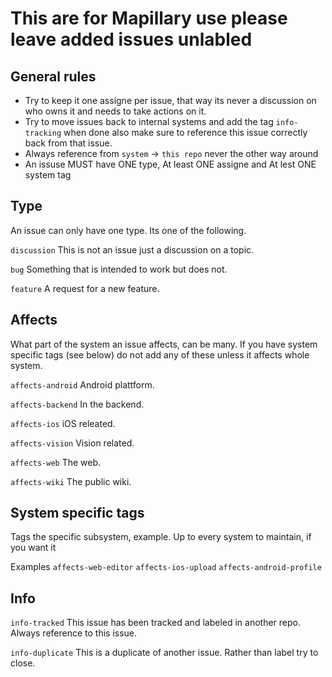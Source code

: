 # This are for Mapillary use please leave added issues unlabled

## General rules

* Try to keep it one assigne per issue, that way its never a discussion on who owns it and needs to take actions on it.
* Try to move issues back to internal systems and add the tag `info-tracking` when done also make sure to reference this issue correctly back from that issue.
* Always reference from `system` -> `this repo` never the other way around
* An issuse MUST have ONE type, At least ONE assigne and At lest ONE system tag


## Type

An issue can only have one type. Its one of the following.

`discussion`
This is not an issue just a discussion on a topic.

`bug`
Something that is intended to work but does not.

`feature`
A request for a new feature.

## Affects
What part of the system an issue affects, can be many. If you have system specific tags (see below) do not add any of these unless it affects whole system.

`affects-android`
Android plattform.

`affects-backend`
In the backend.

`affects-ios`
iOS releated.

`affects-vision`
Vision related.

`affects-web`
The web.

`affects-wiki`
The public wiki.

## System specific tags
Tags the specific subsystem, example. Up to every system to maintain, if you want it

Examples
`affects-web-editor`
`affects-ios-upload`
`affects-android-profile`

## Info

`info-tracked`
This issue has been tracked and labeled in another repo. Always reference to this issue.

`info-duplicate`
This is a duplicate of another issue. Rather than label try to close.
